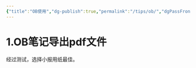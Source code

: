 ```yaml
---
{"title":"OB使用","dg-publish":true,"permalink":"/tips/ob/","dgPassFrontmatter":true}
---
```


# 1.OB笔记导出pdf文件
经过测试，选择小报用纸最佳。